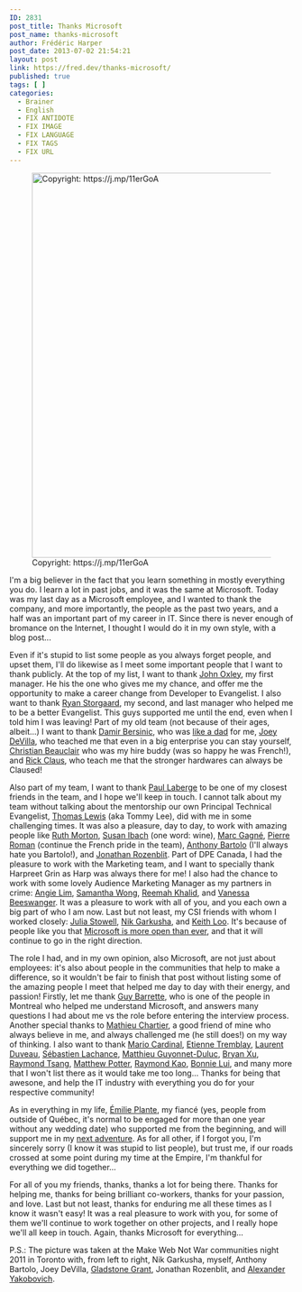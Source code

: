 ```yaml
---
ID: 2831
post_title: Thanks Microsoft
post_name: thanks-microsoft
author: Frédéric Harper
post_date: 2013-07-02 21:54:21
layout: post
link: https://fred.dev/thanks-microsoft/
published: true
tags: [ ]
categories:
  - Brainer
  - English
  - FIX ANTIDOTE
  - FIX IMAGE
  - FIX LANGUAGE
  - FIX TAGS
  - FIX URL
---
```

<figure><img alt="Copyright: https://j.mp/11erGoA" src="http://fred.dev/wp-content/uploads/2013/07/6461751385_82d069ee17_b.jpg" width="1024" height="683" /><figcaption> Copyright: https://j.mp/11erGoA</figcaption></figure>
I'm a big believer in the fact that you learn something in mostly everything you do. I learn a lot in past jobs, and it was the same at Microsoft. Today was my last day as a Microsoft employee, and I wanted to thank the company, and more importantly, the people as the past two years, and a half was an important part of my career in IT. Since there is never enough of bromance on the Internet, I thought I would do it in my own style, with a blog post...

Even if it's stupid to list some people as you always forget people, and upset them, I'll do likewise as I meet some important people that I want to thank publicly. At the top of my list, I want to thank <a href="https://twitter.com/joxley" target="_blank" rel="noopener noreferrer">John Oxley</a>, my first manager. He his the one who gives me my chance, and offer me the opportunity to make a career change from Developer to Evangelist. I also want to thank <a href="https://twitter.com/RyanStorgaard" target="_blank" rel="noopener noreferrer">Ryan Storgaard</a>, my second, and last manager who helped me to be a better Evangelist. This guys supported me until the end, even when I told him I was leaving! Part of my old team (not because of their ages, albeit...) I want to thank <a href="https://twitter.com/DamirB" target="_blank" rel="noopener noreferrer">Damir Bersinic</a>, who was [like a dad][1] for me, <a href="https://www.joeydevilla.com/" target="_blank" rel="noopener noreferrer">Joey DeVilla</a>, who teached me that even in a big enterprise you can stay yourself, <a href="https://twitter.com/cbeauclair" target="_blank" rel="noopener noreferrer">Christian Beauclair</a> who was my hire buddy (was so happy he was French!), and <a href="https://twitter.com/RicksterCDN" target="_blank" rel="noopener noreferrer">Rick Claus</a>, who teach me that the stronger hardwares can always be Claused!

Also part of my team, I want to thank <a href="https://twitter.com/plaberge" target="_blank" rel="noopener noreferrer">Paul Laberge</a> to be one of my closest friends in the team, and I hope we'll keep in touch. I cannot talk about my team without talking about the mentorship our own Principal Technical Evangelist, <a href="https://twitter.com/tommylee" target="_blank" rel="noopener noreferrer">Thomas Lewis</a> (aka Tommy Lee), did with me in some challenging times. It was also a pleasure, day to day, to work with amazing people like <a href="https://twitter.com/ruthm" target="_blank" rel="noopener noreferrer">Ruth Morton</a>, <a href="https://twitter.com/HockeyGeekGirl" target="_blank" rel="noopener noreferrer">Susan Ibach</a> (one word: wine), <a href="https://twitter.com/marc_gagne" target="_blank" rel="noopener noreferrer">Marc Gagné</a>, <a href="https://twitter.com/pierreroman" target="_blank" rel="noopener noreferrer">Pierre Roman</a> (continue the French pride in the team), <a href="https://wirelesslyobsessed.com/" target="_blank" rel="noopener noreferrer">Anthony Bartolo</a> (I'll always hate you Bartolo!), and <a href="https://twitter.com/jrozenblit" target="_blank" rel="noopener noreferrer">Jonathan Rozenblit</a>. Part of DPE Canada, I had the pleasure to work with the Marketing team, and I want to specially thank Harpreet Grin as Harp was always there for me! I also had the chance to work with some lovely Audience Marketing Manager as my partners in crime: <a href="https://twitter.com/angielim" target="_blank" rel="noopener noreferrer">Angie Lim</a>, <a href="https://twitter.com/sammwong" target="_blank" rel="noopener noreferrer">Samantha Wong</a>, <a href="https://twitter.com/ReemahKhalid" target="_blank" rel="noopener noreferrer">Reemah Khalid</a>, and <a href="https://twitter.com/VanBees" target="_blank" rel="noopener noreferrer">Vanessa Beeswanger</a>. It was a pleasure to work with all of you, and you each own a big part of who I am now. Last but not least, my CSI friends with whom I worked closely: <a href="https://twitter.com/InteropQueen" target="_blank" rel="noopener noreferrer">Julia Stowell</a>, <a href="https://twitter.com/Nik_G" target="_blank" rel="noopener noreferrer">Nik Garkusha</a>, and <a href="https://twitter.com/thekeithloo" target="_blank" rel="noopener noreferrer">Keith Loo</a>. It's because of people like you that <a href="https://web.archive.org/web/20130628080719/http://www.webnotwar.ca/" target="_blank" rel="noopener noreferrer">Microsoft is more open than ever</a>, and that it will continue to go in the right direction.

The role I had, and in my own opinion, also Microsoft, are not just about employees: it's also about people in the communities that help to make a difference, so it wouldn't be fair to finish that post without listing some of the amazing people I meet that helped me day to day with their energy, and passion! Firstly, let me thank <a href="https://blog.guybarrette.com/" target="_blank" rel="noopener noreferrer">Guy Barrette</a>, who is one of the people in Montreal who helped me understand Microsoft, and answers many questions I had about me vs the role before entering the interview process. Another special thanks to <a href="https://mathieuchartier.com" target="_blank" rel="noopener noreferrer">Mathieu Chartier</a>, a good friend of mine who always believe in me, and always challenged me (he still does!) on my way of thinking. I also want to thank <a href="https://twitter.com/slingboard" target="_blank" rel="noopener noreferrer">Mario Cardinal</a>, <a href="https://twitter.com/tegaaa" target="_blank" rel="noopener noreferrer">Etienne Tremblay</a>, <a href="https://twitter.com/LaurentDuveau" target="_blank" rel="noopener noreferrer">Laurent Duveau</a>, <a href="https://www.dotnetapp.com/" target="_blank" rel="noopener noreferrer">Sébastien Lachance</a>, <a href="https://www.linkedin.com/in/matthieugd/" target="_blank" rel="noopener noreferrer">Matthieu Guyonnet-Duluc</a>, <a href="https://twitter.com/_bryanxu" target="_blank" rel="noopener noreferrer">Bryan Xu</a>, <a href="https://twitter.com/tsanglwr" target="_blank" rel="noopener noreferrer">Raymond Tsang</a>, <a href="https://twitter.com/AskMP" target="_blank" rel="noopener noreferrer">Matthew Potter</a>, <a href="https://twitter.com/raykao" target="_blank" rel="noopener noreferrer">Raymond Kao</a>, <a href="https://twitter.com/thebonnielui" target="_blank" rel="noopener noreferrer">Bonnie Lui</a>, and many more that I won't list there as it would take me too long... Thanks for being that awesone, and help the IT industry with everything you do for your respective community!

As in everything in my life, <a href="https://twitter.com/EmilieJolie" target="_blank" rel="noopener noreferrer">Émilie Plante</a>, my fiancé (yes, people from outside of Québec, it's normal to be engaged for more than one year without any wedding date) who supported me from the beginning, and will support me in my [next adventure][2]. As for all other, if I forgot you, I'm sincerely sorry (I know it was stupid to list people), but trust me, if our roads crossed at some point during my time at the Empire, I'm thankful for everything we did together...

For all of you my friends, thanks, thanks a lot for being there. Thanks for helping me, thanks for being brilliant co-workers, thanks for your passion, and love. Last but not least, thanks for enduring me all these times as I know it wasn't easy! It was a real pleasure to work with you, for some of them we'll continue to work together on other projects, and I really hope we'll all keep in touch. Again, thanks Microsoft for everything...

P.S.: The picture was taken at the Make Web Not War communities night 2011 in Toronto with, from left to right, Nik Garkusha, myself, Anthony Bartolo, Joey DeVilla, <a href="https://twitter.com/GladstoneGrant" target="_blank" rel="noopener noreferrer">Gladstone Grant</a>, Jonathan Rozenblit, and <a href="https://twitter.com/ayakobovich" target="_blank" rel="noopener noreferrer">Alexander Yakobovich</a>.

 [1]: https://fred.dev/my-unknown-father/ "My unknown father"
 [2]: http://fred.dev/im-joining-mozilla/ "I’m joining Mozilla"